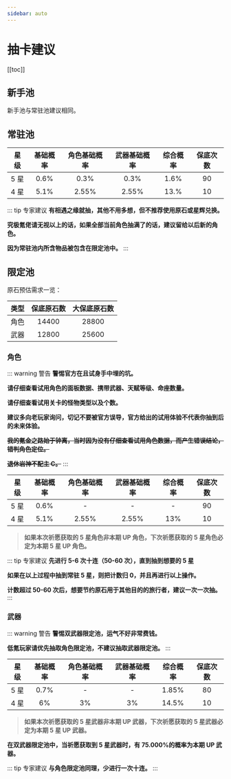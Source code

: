 ```yaml
---
sidebar: auto
---
```


# 抽卡建议

[[toc]]

## 新手池

新手池与常驻池建议相同。

## 常驻池

| 星级 | 基础概率 | 角色基础概率 | 武器基础概率 | 综合概率 | 保底次数 |
| :--: | :------: | :----------: | :----------: | :------: | :------: |
| 5 星 |   0.6%   |     0.3%     |     0.3%     |   1.6%   |    90    |
| 4 星 |   5.1%   |    2.55%     |    2.55%     |   13.%   |    10    |

::: tip 专家建议
**有相遇之缘就抽，其他不用多想，但不推荐使用原石或星辉兑换。**

**究极氪佬请无视以上的话，如果全部当前角色抽满了的话，建议留给以后新的角色。**

**因为常驻池内所含物品被包含在限定池中。**
:::

## 限定池

原石预估需求一览：

| 类型 | 保底原石数 | 大保底原石数 |
| :--: | :--------: | :----------: |
| 角色 |   14400    |    28800     |
| 武器 |   12800    |    25600     |

### 角色

::: warning 警告
**警惕官方在且试身手中埋的坑。**

**请仔细查看试用角色的面板数据、携带武器、天赋等级、命座数量。**

**请仔细查看试用关卡的怪物类型以及个数。**

**建议多向老玩家询问，切记不要被官方误导，官方给出的试用体验不代表你抽到后的未来体验。**

**~~我的氪金之路始于钟离，当时因为没有仔细查看试用角色数据，而产生错误结论，错判角色定位。~~**

**~~退休岩神不配主 C。~~**
:::

| 星级 | 基础概率 | 角色基础概率 | 武器基础概率 | 综合概率 | 保底次数 |
| :--: | :------: | :----------: | :----------: | :------: | :------: |
| 5 星 |   0.6%   |      -       |      -       |    -     |    90    |
| 4 星 |   5.1%   |    2.55%     |    2.55%     |   13%    |    10    |

> **如果本次祈愿获取的 5 星角色非本期 UP 角色，下次祈愿获取的 5 星角色必定为本期 5 星 UP 角色。**

::: tip 专家建议
**先进行 5-6 次十连（50-60 次），直到抽到想要的 5 星**

**如果在以上过程中抽到常驻 5 星，则把计数归 0，并且再进行以上操作。**

**计数超过 50-60 次后，想要节约原石用于其他目的的旅行者，建议一次一次抽。**
:::

### 武器

::: warning 警告
**警惕双武器限定池，运气不好非常费钱。**

**低氪玩家请优先抽取角色限定池，不建议抽取武器限定池。**
:::

| 星级 | 基础概率 | 角色基础概率 | 武器基础概率 | 综合概率 | 保底次数 |
| :--: | :------: | :----------: | :----------: | :------: | :------: |
| 5 星 |   0.7%   |      -       |      -       |  1.85%   |    80    |
| 4 星 |    6%    |      3%      |      3%      |  14.5%   |    10    |

> **如果本次祈愿获取的 5 星武器非本期 UP 武器，下次祈愿获取的 5 星武器必定为本期 5 星 UP 武器。**

**在双武器限定池中，当祈愿获取到 5 星武器时，有 75.000%的概率为本期 UP 武器。**

::: tip 专家建议
**与角色限定池同理，少进行一次十连。**
:::
